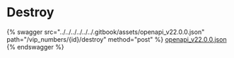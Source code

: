 # Destroy

{% swagger src="../../../../../../.gitbook/assets/openapi_v22.0.0.json" path="/vip_numbers/{id}/destroy" method="post" %}
[openapi_v22.0.0.json](../../../../../../.gitbook/assets/openapi_v22.0.0.json)
{% endswagger %}
